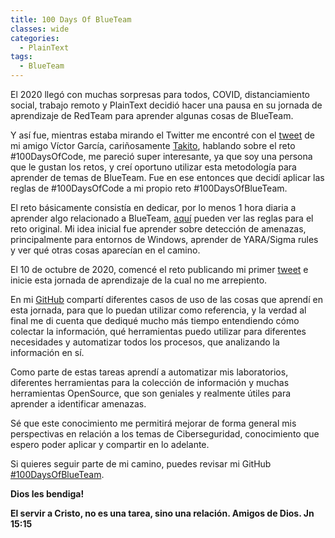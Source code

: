 ```yaml
---
title: 100 Days Of BlueTeam
classes: wide
categories:
  - PlainText
tags:
  - BlueTeam
---
```

El 2020 llegó con muchas sorpresas para todos, COVID, distanciamiento social, trabajo remoto y PlainText decidió hacer una pausa en su jornada de aprendizaje de RedTeam para aprender algunas cosas de BlueTeam. 

Y así fue, mientras estaba mirando el Twitter me encontré con el [tweet](https://twitter.com/takito1812/status/1310834159909326848?s=20) de mi amigo Víctor García, cariñosamente [Takito](https://twitter.com/takito1812), hablando sobre el reto #100DaysOfCode, me pareció super interesante, ya que soy una persona que le gustan los retos, y creí oportuno utilizar esta metodología para aprender de temas de BlueTeam. Fue en ese entonces que decidí aplicar las reglas de #100DaysOfCode a mi propio reto #100DaysOfBlueTeam. 

El reto básicamente consistía en dedicar, por lo menos 1 hora diaria a aprender algo relacionado a BlueTeam, [aquí](https://www.100daysofcode.com/) pueden ver las reglas para el reto original. Mi idea inicial fue aprender sobre detección de amenazas, principalmente para entornos de Windows, aprender de YARA/Sigma rules y ver qué otras cosas aparecían en el camino. 

El 10 de octubre de 2020, comencé el reto publicando mi primer [tweet](https://twitter.com/JulioUrena/status/1314967665967091713?s=20) e inicie esta jornada de aprendizaje de la cual no me arrepiento. 

En mi [GitHub](https://github.com/juliourena/100DaysOfBlueTeam) compartí diferentes casos de uso de las cosas que aprendí en esta jornada, para que lo puedan utilizar como referencia, y la verdad al final me di cuenta que dediqué mucho más tiempo entendiendo cómo colectar la información, qué herramientas puedo utilizar para diferentes necesidades y automatizar todos los procesos, que analizando la información en sí. 

Como parte de estas tareas aprendí a automatizar mis laboratorios, diferentes herramientas para la colección de información y muchas herramientas OpenSource, que son geniales y realmente útiles para aprender a identificar amenazas.

Sé que este conocimiento me permitirá mejorar de forma general mis perspectivas en relación a los temas de Ciberseguridad, conocimiento que espero poder aplicar y compartir en lo adelante. 

Si quieres seguir parte de mi camino, puedes revisar mi GitHub [#100DaysOfBlueTeam](https://github.com/juliourena/100DaysOfBlueTeam).

**Dios les bendiga!**

**El servir a Cristo, no es una tarea, sino una relación. Amigos de Dios. Jn 15:15**
